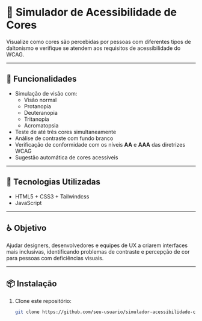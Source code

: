 # 🎨 Simulador de Acessibilidade de Cores

Visualize como cores são percebidas por pessoas com diferentes tipos de daltonismo e verifique se atendem aos requisitos de acessibilidade do WCAG.

---

## 🧩 Funcionalidades

- Simulação de visão com:
  - Visão normal
  - Protanopia
  - Deuteranopia
  - Tritanopia
  - Acromatopsia
- Teste de até três cores simultaneamente
- Análise de contraste com fundo branco
- Verificação de conformidade com os níveis **AA** e **AAA** das diretrizes WCAG
- Sugestão automática de cores acessíveis

---

## 🚀 Tecnologias Utilizadas

- HTML5 + CSS3 + Tailwindcss
- JavaScript

---

## ♿ Objetivo

Ajudar designers, desenvolvedores e equipes de UX a criarem interfaces mais inclusivas, identificando problemas de contraste e percepção de cor para pessoas com deficiências visuais.

---

## 📦 Instalação

1. Clone este repositório:
   ```bash
   git clone https://github.com/seu-usuario/simulador-acessibilidade-cores.git
